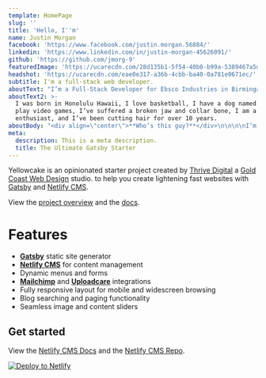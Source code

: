 ```yaml
---
template: HomePage
slug: ''
title: 'Hello, I''m'
name: Justin Morgan
facebook: 'https://www.facebook.com/justin.morgan.56884/'
linkedin: 'https://www.linkedin.com/in/justin-morgan-45626091/'
github: 'https://github.com/jmorg-9'
featuredImage: 'https://ucarecdn.com/28d135b1-5f54-40b0-b99a-5389467a5da8/'
headshot: 'https://ucarecdn.com/eae0e317-a36b-4cbb-ba40-0a781e0671ec/'
subtitle: I'm a full-stack web developer.
aboutText: "I’m a Full-Stack Developer for Ebsco Industries in Birmingam, AL.\LI have passion for creating clean, intuitive, responsive web apps using various technologies."
aboutText2: >-
  I was born in Honolulu Hawaii, I love basketball, I have a dog named Melo, I
  play video games, I’ve suffered a broken jaw and collar bone, I am a Nike
  enthusiast, and I’ve been cutting hair for over 10 years.
aboutBody: "<div align=\"center\">**Who’s this guy?**</div>\n\n\n\nI’m a Full-Stack Developer for Ebsco Industries in Birmingam, AL.\LI have passion for creating clean, intuitive, responsive web apps using various technologies.\n\n<div align=\"center\">**A few fun facts about myself**</div>\n\n\n\nI was born in Honolulu Hawaii, I love basketball, I have a dog named Melo, I play video games, I’ve suffered a broken jaw and collar bone, my favorite brand is Nike, and I’ve been cutting hair for over 10 years."
meta:
  description: This is a meta description.
  title: The Ultimate Gatsby Starter
---
```


Yellowcake is an opinionated starter project created by [Thrive Digital](https://thriveweb.com.au/) a [Gold Coast Web Design](https://thriveweb.com.au/) studio. to help you create lightening fast websites with [Gatsby](https://gatsbyjs.org) and [Netlify CMS](https://netlifycms.org).

View the [project overview](https://thriveweb.com.au/the-lab/yellowcake-gatsby-react-js-starter-project/) and the [docs](https://github.com/thriveweb/yellowcake/blob/master/README.md).

# Features

- **[Gatsby](https://gatsbyjs.org)** static site generator
- **[Netlify CMS](https://github.com/netlify/netlify-cms)** for content management
- Dynamic menus and forms
- **[Mailchimp](http://mailchimp.com)** and **[Uploadcare](https://uploadcare.com)** integrations
- Fully responsive layout for mobile and widescreen browsing
- Blog searching and paging functionality
- Seamless image and content sliders

## Get started

View the [Netlify CMS Docs](https://www.netlifycms.org/docs/) and the [Netlify CMS Repo](https://github.com/netlify/netlify-cms).

[![Deploy to Netlify](https://www.netlify.com/img/deploy/button.svg)](https://app.netlify.com/start/deploy?repository=https://github.com/thriveweb/yellowcake&stack=cms)
